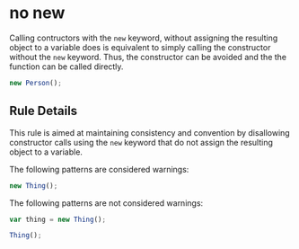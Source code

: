 # no new

Calling contructors with the `new` keyword, without assigning the resulting object to a variable does is equivalent to simply calling the constructor without the `new` keyword. Thus, the constructor can be avoided and the the function can be called directly.

```js
new Person();
```

## Rule Details

This rule is aimed at maintaining consistency and convention by disallowing constructor calls using the `new` keyword that do not assign the resulting object to a variable.

The following patterns are considered warnings:

```js
new Thing();
```

The following patterns are not considered warnings:

```js
var thing = new Thing();

Thing();
```
